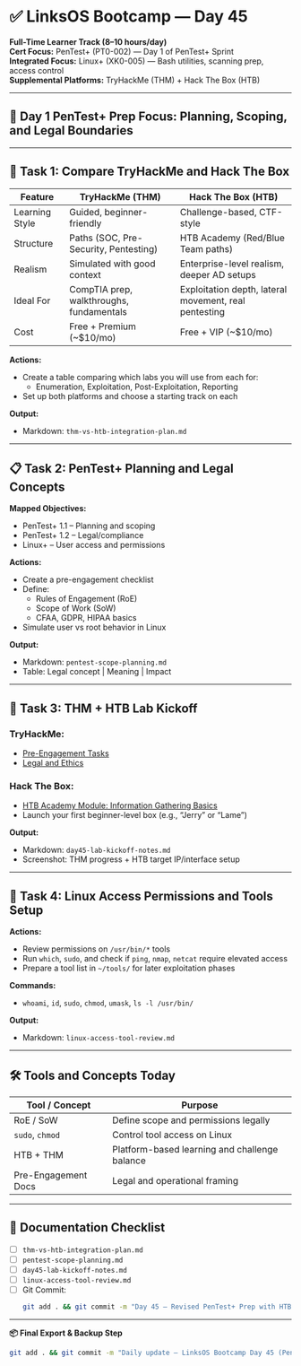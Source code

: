 # ✅ LinksOS Bootcamp — Day 45 

**Full-Time Learner Track (8–10 hours/day)**  
**Cert Focus:** PenTest+ (PT0-002) — Day 1 of PenTest+ Sprint  
**Integrated Focus:** Linux+ (XK0-005) — Bash utilities, scanning prep, access control  
**Supplemental Platforms:** TryHackMe (THM) + Hack The Box (HTB)

---

## 🎯 Day 1 PenTest+ Prep Focus: Planning, Scoping, and Legal Boundaries

---

## 🧭 Task 1: Compare TryHackMe and Hack The Box

| Feature                  | **TryHackMe (THM)**                                | **Hack The Box (HTB)**                                   |
|--------------------------|----------------------------------------------------|-----------------------------------------------------------|
| Learning Style           | Guided, beginner-friendly                          | Challenge-based, CTF-style                                |
| Structure                | Paths (SOC, Pre-Security, Pentesting)              | HTB Academy (Red/Blue Team paths)                         |
| Realism                  | Simulated with good context                        | Enterprise-level realism, deeper AD setups                |
| Ideal For                | CompTIA prep, walkthroughs, fundamentals           | Exploitation depth, lateral movement, real pentesting     |
| Cost                     | Free + Premium (~$10/mo)                           | Free + VIP (~$10/mo)                                      |

**Actions:**  
- Create a table comparing which labs you will use from each for:
  - Enumeration, Exploitation, Post-Exploitation, Reporting  
- Set up both platforms and choose a starting track on each

**Output:**  
- Markdown: `thm-vs-htb-integration-plan.md`

---

## 📋 Task 2: PenTest+ Planning and Legal Concepts

**Mapped Objectives:**  
- PenTest+ 1.1 – Planning and scoping  
- PenTest+ 1.2 – Legal/compliance  
- Linux+ – User access and permissions

**Actions:**  
- Create a pre-engagement checklist  
- Define:
  - Rules of Engagement (RoE)  
  - Scope of Work (SoW)  
  - CFAA, GDPR, HIPAA basics  
- Simulate user vs root behavior in Linux

**Output:**  
- Markdown: `pentest-scope-planning.md`  
- Table: Legal concept | Meaning | Impact

---

## 🧪 Task 3: THM + HTB Lab Kickoff

### TryHackMe:
- [Pre-Engagement Tasks](https://tryhackme.com/room/preengagementtasks)  
- [Legal and Ethics](https://tryhackme.com/room/legalandethics)

### Hack The Box:
- [HTB Academy Module: Information Gathering Basics](https://academy.hackthebox.com/module/1)  
- Launch your first beginner-level box (e.g., “Jerry” or “Lame”)

**Output:**  
- Markdown: `day45-lab-kickoff-notes.md`  
- Screenshot: THM progress + HTB target IP/interface setup

---

## 🔐 Task 4: Linux Access Permissions and Tools Setup

**Actions:**  
- Review permissions on `/usr/bin/*` tools  
- Run `which`, `sudo`, and check if `ping`, `nmap`, `netcat` require elevated access  
- Prepare a tool list in `~/tools/` for later exploitation phases

**Commands:**  
- `whoami`, `id`, `sudo`, `chmod`, `umask`, `ls -l /usr/bin/`

**Output:**  
- Markdown: `linux-access-tool-review.md`

---

## 🛠️ Tools and Concepts Today

| Tool / Concept     | Purpose                                        |
|--------------------|------------------------------------------------|
| RoE / SoW          | Define scope and permissions legally           |
| `sudo`, `chmod`    | Control tool access on Linux                   |
| HTB + THM          | Platform-based learning and challenge balance  |
| Pre-Engagement Docs| Legal and operational framing                  |

---

## 📁 Documentation Checklist

- [ ] `thm-vs-htb-integration-plan.md`  
- [ ] `pentest-scope-planning.md`  
- [ ] `day45-lab-kickoff-notes.md`  
- [ ] `linux-access-tool-review.md`  
- [ ] Git Commit:
  ```bash
  git add . && git commit -m "Day 45 – Revised PenTest+ Prep with HTB and THM" && git push origin main
  ```

---

**📦 Final Export & Backup Step**

```bash
git add . && git commit -m "Daily update – LinksOS Bootcamp Day 45 (PenTest+ with HTB + THM)" && git push origin main
```
